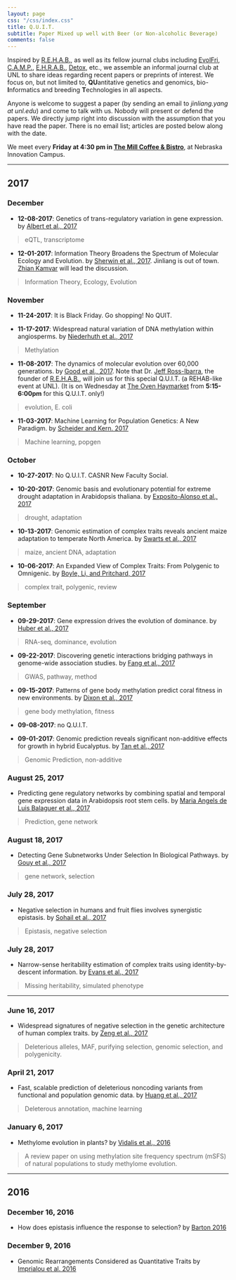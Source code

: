 ```yaml
---
layout: page
css: "/css/index.css"
title: Q.U.I.T.
subtitle: Paper Mixed up well with Beer (or Non-alcoholic Beverage)
comments: false
---
```


Inspired by [R.E.H.A.B.](http://www.rilab.org/rehab.html), as well as its fellow journal clubs including [EvolFri](http://evolfri.blogspot.com/), [C.A.M.P.](http://www.public.iastate.edu/~mhufford/HuffordLab/camp/camp.html), [E.H.R.A.B.](http://hagenetics.org/?cat=6), [Detox](http://beissingerlab.org/Detox/), etc., we assemble an informal journal club at UNL to share ideas regarding recent papers or preprints of interest. We focus on, but not limited to, **QU**antitative genetics and genomics, bio-**I**nformatics and breeding **T**echnologies in all aspects.

Anyone is welcome to suggest a paper (by sending an email to _jinliang.yang at unl.edu_) and come to talk with us. Nobody will present or defend the papers. We directly jump right into discussion with the assumption that you have read the paper.
There is no email list; articles are posted below along with the date.

We meet every **Friday at 4:30 pm in [The Mill Coffee & Bistro](http://news.unl.edu/newsrooms/today/article/the-mill-coffee-bistro-to-open-at-nebraska-innovation-campus/)**, at Nebraska Innovation Campus.   

-----------------------------

## 2017

### December

- **12-08-2017**: Genetics of trans-regulatory variation in gene expression. by [Albert et al., 2017](https://www.biorxiv.org/content/early/2017/10/24/208447)
> eQTL, transcriptome

- **12-01-2017**: Information Theory Broadens the Spectrum of Molecular Ecology and Evolution. by [Sherwin et al., 2017](https://doi.org/10.1016/j.tree.2017.09.012). Jinliang is out of town. [Zhian Kamvar](https://scholar.google.com/citations?user=UPGtLSkAAAAJ) will lead the discussion.
> Information Theory, Ecology, Evolution

### November

- **11-24-2017**: It is Black Friday. Go shopping! No QUIT.

- **11-17-2017**: Widespread natural variation of DNA methylation within angiosperms. by [Niederhuth et al., 2017](https://genomebiology.biomedcentral.com/articles/10.1186/s13059-016-1059-0)
> Methylation

- **11-08-2017**: The dynamics of molecular evolution over 60,000 generations. by [Good et al., 2017](https://www.nature.com/articles/nature24287.pdf). 
Note that Dr. [Jeff Ross-Ibarra](http://www.rilab.org/), the founder of [R.E.H.A.B.](http://www.rilab.org/rehab.html), will join us for this special Q.U.I.T. (a REHAB-like event at UNL). (It is on Wednesday at [The Oven Haymarket](http://theoven-lincoln.com/locations) from **5:15-6:00pm** for this Q.U.I.T. only!)
> evolution, E. coli

- **11-03-2017**: Machine Learning for Population Genetics: A New Paradigm. by [Scheider and Kern. 2017](https://www.biorxiv.org/content/biorxiv/early/2017/10/20/206482.full.pdf)
> Machine learning, popgen

### October

- **10-27-2017**: No Q.U.I.T. CASNR New Faculty Social.

- **10-20-2017**: Genomic basis and evolutionary potential for extreme drought adaptation in Arabidopsis thaliana. by [Exposito-Alonso et al., 2017](https://www.biorxiv.org/content/early/2017/03/19/118067)
> drought, adaptation

- **10-13-2017**: Genomic estimation of complex traits reveals ancient maize adaptation to temperate North America. by [Swarts et al., 2017](http://science.sciencemag.org/content/357/6350/512)
> maize, ancient DNA, adaptation

- **10-06-2017**: An Expanded View of Complex Traits: From Polygenic to Omnigenic. by [Boyle, Li, and Pritchard, 2017](http://www.sciencedirect.com/science/article/pii/S0092867417306293?via%3Dihub)
> complex trait, polygenic, review

### September

- **09-29-2017**: Gene expression drives the evolution of dominance. by [Huber et al., 2017](http://www.biorxiv.org/content/early/2017/08/31/182865)
> RNA-seq, dominance, evolution

- **09-22-2017**: Discovering genetic interactions bridging pathways in genome-wide association studies. by [Fang et al., 2017](http://www.biorxiv.org/content/biorxiv/early/2017/08/30/182741.full.pdf)
> GWAS, pathway, method

- **09-15-2017**: Patterns of gene body methylation predict coral fitness in new environments. by [Dixon et al., 2017](http://www.biorxiv.org/content/early/2017/09/04/184457)
> gene body methylation, fitness


- **09-08-2017**: no Q.U.I.T.

- **09-01-2017**: Genomic prediction reveals significant non-additive effects for growth in hybrid Eucalyptus. by [Tan et al., 2017](http://www.biorxiv.org/content/early/2017/08/21/178160)
> Genomic Prediction, non-additive

### August 25, 2017
- Predicting gene regulatory networks by combining spatial and temporal gene expression data in Arabidopsis root stem cells. by [Maria Angels de Luis Balaguer et al., 2017](http://www.pnas.org/content/early/2017/08/16/1707566114.abstract)
> Prediction, gene network

### August 18, 2017
- Detecting Gene Subnetworks Under Selection In Biological Pathways. by [Gouy et al., 2017](http://www.biorxiv.org/content/early/2017/04/18/128306)
> gene network, selection

### July 28, 2017
- Negative selection in humans and fruit flies involves synergistic epistasis. by [Sohail et al., 2017](http://science.sciencemag.org/content/356/6337/539)
> Epistasis, negative selection

### July 28, 2017
- Narrow-sense heritability estimation of complex traits using identity-by-descent information. by [Evans et al., 2017](http://www.biorxiv.org/content/early/2017/07/17/164848)
> Missing heritability, simulated phenotype


-------------------------

### June 16, 2017
- Widespread signatures of negative selection in the genetic architecture of human complex traits. by [Zeng et al., 2017](http://biorxiv.org/content/early/2017/06/03/145755)
> Deleterious alleles, MAF, purifying selection, genomic selection, and polygenicity.

### April 21, 2017
- Fast, scalable prediction of deleterious noncoding variants from functional and population genomic data. by [Huang et al., 2017](http://www.nature.com/ng/journal/v49/n4/full/ng.3810.html)   
> Deleterous annotation, machine learning

### January 6, 2017
- Methylome evolution in plants? by [Vidalis et al., 2016](https://genomebiology.biomedcentral.com/articles/10.1186/s13059-016-1127-5)  
> A review paper on using methylation site frequency spectrum (mSFS) of natural populations to study methylome evolution.

-----------------------------

## 2016

### December 16, 2016
- How does epistasis influence the response to selection? by [Barton 2016](http://www.nature.com/hdy/journal/v118/n1/full/hdy2016109a.html)

### December 9, 2016
- Genomic Rearrangements Considered as Quantitative Traits by [Imprialou et al. 2016](http://biorxiv.org/content/early/2016/11/12/087387)
